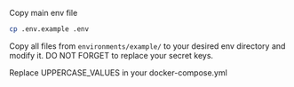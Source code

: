 Copy main env file
```bash
cp .env.example .env
```

Copy all files from `environments/example/` to your desired env directory and modify it.
DO NOT FORGET to replace your secret keys.

Replace UPPERCASE_VALUES in your docker-compose.yml


